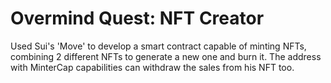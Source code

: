 # Overmind Quest: NFT Creator

Used Sui's 'Move' to develop a smart contract capable of minting NFTs, combining 2 different NFTs to generate a new one and burn it. The address with MinterCap capabilities can withdraw the sales from his NFT too.  
